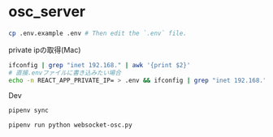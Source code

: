 # osc_server

```sh
cp .env.example .env # Then edit the `.env` file.
```

private ipの取得(Mac)

```sh
ifconfig | grep "inet 192.168." | awk '{print $2}'
# 直接.envファイルに書き込みたい場合
echo -n REACT_APP_PRIVATE_IP= > .env && ifconfig | grep "inet 192.168." | awk '{print $2}' >> .env
```

Dev

```sh
pipenv sync
```

```sh
pipenv run python websocket-osc.py
```
